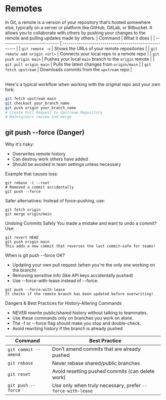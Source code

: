 # Remotes
In Git, a remote is a version of your repository that’s hosted somewhere else, typically on a server or platform like GitHub, GitLab, or Bitbucket.
It allows you to collaborate with others by pushing your changes to the remote and pulling updates made by others.
| Command                       | What it does                                           |
| ----------------------------- | ------------------------------------------------------ |
| `git remote -v`               | Shows the URLs of your remote repositories             |
| `git remote add origin <url>` | Connects your local repo to a remote repo              |
| `git push origin main`        | Pushes your local `main` branch to the `origin` remote |
| `git pull origin main`        | Pulls the latest changes from `origin/main`            |
| `git fetch upstream`          | Downloads commits from the `upstream` repo             |

<br>Here's a typical workflow when working with the original repo and your own fork:

```bash
git fetch upstream main
git checkout your_branch_name
git push origin your_branch_name
# Create Pull Request to Upstream Repository
# Maintainers review and merge
```
## git push --force (Danger)
Why it's risky:
- Overwrites remote history
- Can destroy work others have added
- Should be avoided in team settings unless necessary

Example that causes loss:
```
git rebase -i --root
# Removed a commit accidentally
git push --force
```
Safer alternatives:
Instead of force-pushing, use:
```
git fetch origin
git merge origin/main
```
Undoing Commits Safely
You made a mistake and want to undo a commit?
Use:
```
git revert HEAD
git push origin main
This adds a new commit that reverses the last commit—safe for teams!
```
When is git push --force OK?
- Updating your own pull request (when you're the only one working on the branch)
- Removing sensitive info (like API keys accidentally pushed)
- Use --force-with-lease instead of --force:
```
git push --force-with-lease
It checks if the remote branch has been updated before overwriting!
```
Dangers & Best Practices for History-Altering Commands

- NEVER rewrite public/shared history without talking to teammates.
- Use these commands only on branches you work on alone.
- The -f or --force flag should make you stop and double-check.
- Avoid rewriting history if the branch is already pushed

| Command              | Best Practice                                              |
| -------------------- | ---------------------------------------------------------- |
| `git commit --amend` | Don’t amend commits that are already pushed                |
| `git rebase`         | Never rebase shared/public branches                        |
| `git reset`          | Avoid resetting pushed commits (can delete work)           |
| `git push --force`   | Use only when truly necessary, prefer `--force-with-lease` |
